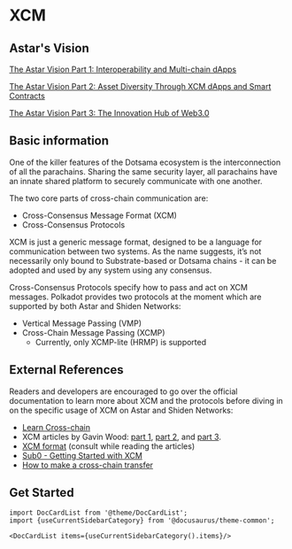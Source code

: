 # XCM

## Astar's Vision

[The Astar Vision Part 1: Interoperability and Multi-chain dApps](https://medium.com/astar-network/the-astar-vision-part-1-interoperability-and-multi-chain-dapps-30f014087831)

[The Astar Vision Part 2: Asset Diversity Through XCM dApps and Smart Contracts](https://medium.com/astar-network/the-astar-vision-part-2-asset-diversity-through-xcm-dapps-and-smart-contracts-3a689dee5b77)

[The Astar Vision Part 3: The Innovation Hub of Web3.0](https://medium.com/astar-network/the-astar-vision-part-3-the-innovation-hub-of-web3-0-1cace547aba3)


## Basic information

One of the killer features of the Dotsama ecosystem is the interconnection of all the parachains. Sharing the same security layer, all parachains have an innate shared platform to securely communicate with one another.

The two core parts of cross-chain communication are:

- Cross-Consensus Message Format (XCM)
- Cross-Consensus Protocols

XCM is just a generic message format, designed to be a language for communication between two systems. As the name suggests, it’s not necessarily only bound to Substrate-based or Dotsama chains - it can be adopted and used by any system using any consensus.

Cross-Consensus Protocols specify how to pass and act on XCM messages. Polkadot provides two protocols at the moment which are supported by both Astar and Shiden Networks:

- Vertical Message Passing (VMP)
- Cross-Chain Message Passing (XCMP)
  - Currently, only XCMP-lite (HRMP) is supported

## External References

Readers and developers are encouraged to go over the official documentation to learn more about XCM and the protocols before diving in on the specific usage of XCM on Astar and Shiden Networks:

- [Learn Cross-chain](https://wiki.polkadot.network/docs/learn-crosschain)
- XCM articles by Gavin Wood: [part 1](https://medium.com/polkadot-network/xcm-the-cross-consensus-message-format-3b77b1373392), [part 2](https://medium.com/polkadot-network/xcm-part-ii-versioning-and-compatibility-b313fc257b83), and [part 3](https://medium.com/polkadot-network/xcm-part-iii-execution-and-error-management-ceb8155dd166).
- [XCM format](https://github.com/paritytech/xcm-format) (consult while reading the articles)
- [Sub0 - Getting Started with XCM](https://www.youtube.com/watch?v=5cgq5jOZx9g)
- [How to make a cross-chain transfer](https://www.youtube.com/watch?v=5cgq5jOZx9g)

## Get Started

```mdx-code-block
import DocCardList from '@theme/DocCardList';
import {useCurrentSidebarCategory} from '@docusaurus/theme-common';

<DocCardList items={useCurrentSidebarCategory().items}/>
```
